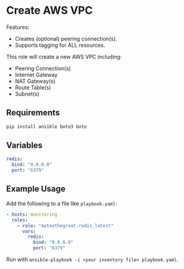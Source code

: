 # Create AWS VPC

Features:

* Creates (optional) peering connection(s).
* Supports tagging for ALL resources.


This role will create a new AWS VPC including:

* Peering Connection(s)
* Internet Gateway
* NAT Gateway(s)
* Route Table(s)
* Subnet(s)



## Requirements

```bash
pip install ansible boto3 boto
```
## Variables

```yaml
redis:
  bind: "0.0.0.0"
  port: "6379"
```

## Example Usage

Add the following to a file like `playbook.yaml`:

```yaml
- hosts: monitoring
  roles:
    - role: "mateothegreat.redis_latest"
      vars:
        redis:
          bind: "0.0.0.0"
          port: "6379"
```

Run with `ansible-playbook -i <your inventory file> playbook.yaml`.
